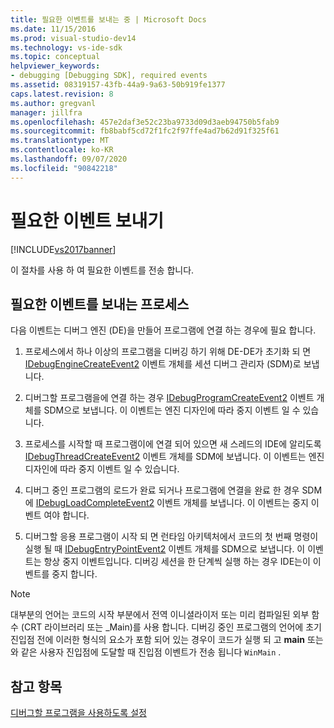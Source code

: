 ```yaml
---
title: 필요한 이벤트를 보내는 중 | Microsoft Docs
ms.date: 11/15/2016
ms.prod: visual-studio-dev14
ms.technology: vs-ide-sdk
ms.topic: conceptual
helpviewer_keywords:
- debugging [Debugging SDK], required events
ms.assetid: 08319157-43fb-44a9-9a63-50b919fe1377
caps.latest.revision: 8
ms.author: gregvanl
manager: jillfra
ms.openlocfilehash: 457e2daf3e52c23ba9733d09d3aeb94750b5fab9
ms.sourcegitcommit: fb8babf5cd72f1fc2f97ffe4ad7b62d91f325f61
ms.translationtype: MT
ms.contentlocale: ko-KR
ms.lasthandoff: 09/07/2020
ms.locfileid: "90842218"
---
```

# <a name="sending-the-required-events"></a>필요한 이벤트 보내기
[!INCLUDE[vs2017banner](../../includes/vs2017banner.md)]

이 절차를 사용 하 여 필요한 이벤트를 전송 합니다.  
  
## <a name="process-for-sending-required-events"></a>필요한 이벤트를 보내는 프로세스  
 다음 이벤트는 디버그 엔진 (DE)을 만들어 프로그램에 연결 하는 경우에 필요 합니다.  
  
1. 프로세스에서 하나 이상의 프로그램을 디버깅 하기 위해 DE-DE가 초기화 되 면 [IDebugEngineCreateEvent2](../../extensibility/debugger/reference/idebugenginecreateevent2.md) 이벤트 개체를 세션 디버그 관리자 (SDM)로 보냅니다.  
  
2. 디버그할 프로그램을에 연결 하는 경우 [IDebugProgramCreateEvent2](../../extensibility/debugger/reference/idebugprogramcreateevent2.md) 이벤트 개체를 SDM으로 보냅니다. 이 이벤트는 엔진 디자인에 따라 중지 이벤트 일 수 있습니다.  
  
3. 프로세스를 시작할 때 프로그램이에 연결 되어 있으면 새 스레드의 IDE에 알리도록 [IDebugThreadCreateEvent2](../../extensibility/debugger/reference/idebugthreadcreateevent2.md) 이벤트 개체를 SDM에 보냅니다. 이 이벤트는 엔진 디자인에 따라 중지 이벤트 일 수 있습니다.  
  
4. 디버그 중인 프로그램의 로드가 완료 되거나 프로그램에 연결을 완료 한 경우 SDM에 [IDebugLoadCompleteEvent2](../../extensibility/debugger/reference/idebugloadcompleteevent2.md) 이벤트 개체를 보냅니다. 이 이벤트는 중지 이벤트 여야 합니다.  
  
5. 디버그할 응용 프로그램이 시작 되 면 런타임 아키텍처에서 코드의 첫 번째 명령이 실행 될 때 [IDebugEntryPointEvent2](../../extensibility/debugger/reference/idebugentrypointevent2.md) 이벤트 개체를 SDM으로 보냅니다. 이 이벤트는 항상 중지 이벤트입니다. 디버깅 세션을 한 단계씩 실행 하는 경우 IDE는이 이벤트를 중지 합니다.  
  
> [!NOTE]
> 대부분의 언어는 코드의 시작 부분에서 전역 이니셜라이저 또는 미리 컴파일된 외부 함수 (CRT 라이브러리 또는 _Main)를 사용 합니다. 디버깅 중인 프로그램의 언어에 초기 진입점 전에 이러한 형식의 요소가 포함 되어 있는 경우이 코드가 실행 되 고 **main** 또는와 같은 사용자 진입점에 도달할 때 진입점 이벤트가 전송 됩니다 `WinMain` .  
  
## <a name="see-also"></a>참고 항목  
 [디버그할 프로그램을 사용하도록 설정](../../extensibility/debugger/enabling-a-program-to-be-debugged.md)
